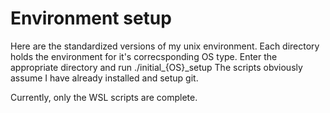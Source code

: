 # Environment setup
Here are the standardized versions of my unix environment.
Each directory holds the environment for it's correcsponding OS type.
Enter the appropriate directory and run ./initial_{OS}_setup
The scripts obviously assume I have already installed and setup git.

Currently, only the WSL scripts are complete.
